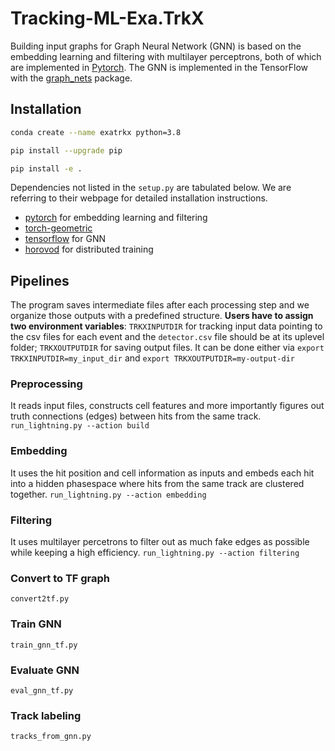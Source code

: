 # Tracking-ML-Exa.TrkX
Building input graphs for Graph Neural Network (GNN) is based on the embedding learning and filtering with multilayer perceptrons, both of which are implemented in [Pytorch](https://pytorch.org/get-started/locally/). The GNN is implemented in the TensorFlow with the [graph_nets](https://github.com/deepmind/graph_nets) package.

<!-- [Documentation available here.](https://hsf-reco-and-software-triggers.github.io/Tracking-ML-Exa.TrkX/) -->
## Installation

```bash
conda create --name exatrkx python=3.8

pip install --upgrade pip

pip install -e .
```
Dependencies not listed in the `setup.py` are tabulated below. We are referring to their webpage for detailed installation instructions.

* [pytorch](https://pytorch.org/get-started/locally/) for embedding learning and filtering
* [torch-geometric](https://github.com/rusty1s/pytorch_geometric#installation) 
* [tensorflow](https://www.tensorflow.org/install) for GNN
* [horovod](https://github.com/horovod/horovod#install) for distributed training

## Pipelines
The program saves intermediate files after each processing step and we organize those outputs with a predefined structure. **Users have to assign two environment variables**: `TRKXINPUTDIR` for tracking input data pointing to the csv files for each event and the `detector.csv` file should be at its uplevel folder; `TRKXOUTPUTDIR` for saving output files. It can be done either via `export TRKXINPUTDIR=my_input_dir` and `export TRKXOUTPUTDIR=my-output-dir`

### Preprocessing
It reads input files, constructs cell features and more importantly figures out truth connections (edges) between hits from the same track.
```run_lightning.py --action build```

### Embedding
It uses the hit position and cell information as inputs and embeds each hit into a hidden phasespace where hits from the same track are clustered together.
```run_lightning.py --action embedding```

### Filtering
It uses multilayer percetrons to filter out as much fake edges as possible while keeping a high efficiency.
```run_lightning.py --action filtering```

### Convert to TF graph
```convert2tf.py```

### Train GNN
```train_gnn_tf.py```

### Evaluate GNN
```eval_gnn_tf.py```

### Track labeling
```tracks_from_gnn.py```